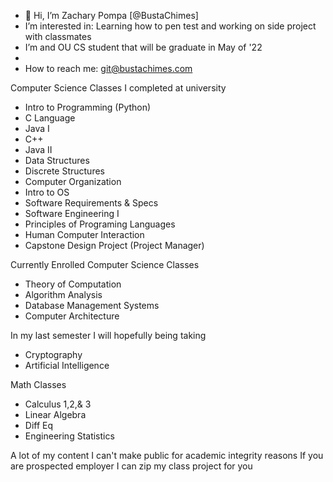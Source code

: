 -	👋 Hi, I’m Zachary Pompa [@BustaChimes]
-	I’m interested in: Learning how to pen test and working on side project with classmates
-	I’m and OU CS student that will be graduate in May of '22
-	
-	How to reach me: git@bustachimes.com

Computer Science Classes I completed at university
  *	Intro to Programming (Python)
  *	C Language
  *	Java I
  *	C++
  *	Java II
  *	Data Structures
  *	Discrete Structures
  *	Computer Organization
  *	Intro to OS
  *	Software Requirements & Specs
  *	Software Engineering I
  *	Principles of Programing Languages
  *	Human Computer Interaction
  *	Capstone Design Project (Project Manager)
 
Currently Enrolled Computer Science Classes
  * Theory of Computation
  * Algorithm Analysis
  * Database Management Systems
  * Computer Architecture

In my last semester I will hopefully being taking
  * Cryptography 
  * Artificial Intelligence

Math Classes
  * Calculus 1,2,& 3
  * Linear Algebra 
  * Diff Eq
  * Engineering Statistics 
 
A lot of my content I can't make public for academic integrity reasons
If you are prospected employer I can zip my class project for you

